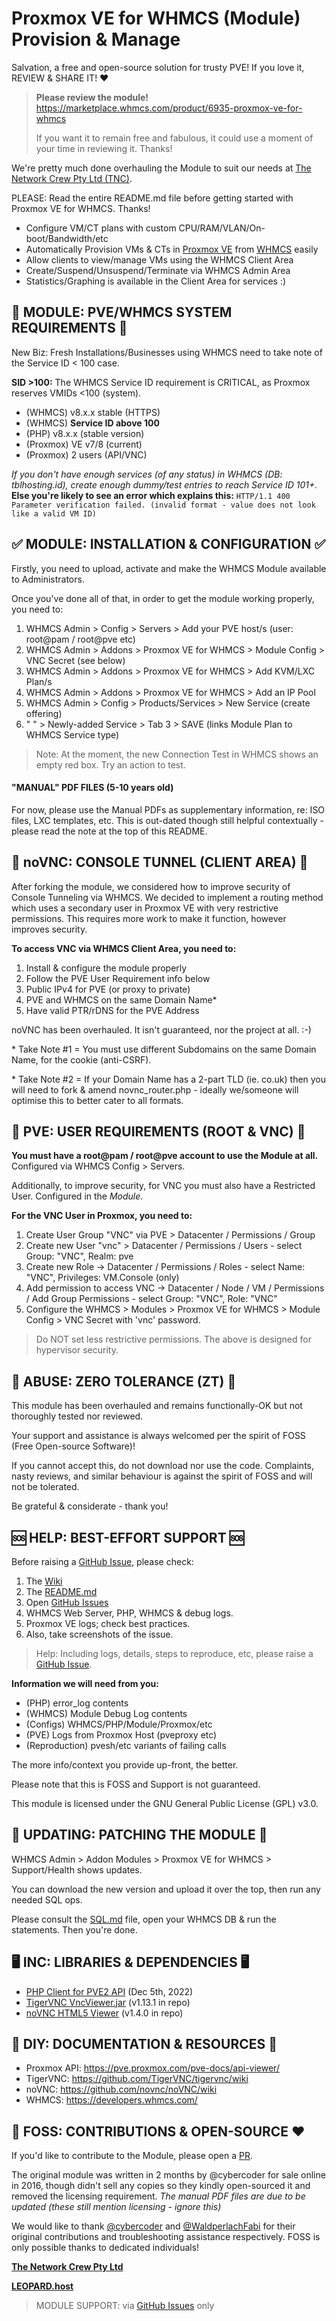 # Proxmox VE for WHMCS (Module) Provision & Manage

Salvation, a free and open-source solution for trusty PVE! If you love it, REVIEW & SHARE IT! ❤️

> **Please review the module!** https://marketplace.whmcs.com/product/6935-proxmox-ve-for-whmcs
> 
> If you want it to remain free and fabulous, it could use a moment of your time in reviewing it. Thanks!

We're pretty much done overhauling the Module to suit our needs at [The Network Crew Pty Ltd (TNC)](https://thenetworkcrew.com.au).

PLEASE: Read the entire README.md file before getting started with Proxmox VE for WHMCS. Thanks!

- Configure VM/CT plans with custom CPU/RAM/VLAN/On-boot/Bandwidth/etc
- Automatically Provision VMs & CTs in [Proxmox VE](https://proxmox.com/en/proxmox-ve/features) from [WHMCS](https://www.whmcs.com/tour/) easily
- Allow clients to view/manage VMs using the WHMCS Client Area
- Create/Suspend/Unsuspend/Terminate via WHMCS Admin Area
- Statistics/Graphing is available in the Client Area for services :)

## 🎯 MODULE: PVE/WHMCS SYSTEM REQUIREMENTS 🎯

New Biz: Fresh Installations/Businesses using WHMCS need to take note of the Service ID < 100 case.

**SID >100:** The WHMCS Service ID requirement is CRITICAL, as Proxmox reserves VMIDs <100 (system). 

- (WHMCS) v8.x.x stable (HTTPS)
- (WHMCS) **Service ID above 100**
- (PHP) v8.x.x (stable version)
- (Proxmox) VE v7/8 (current)
- (Proxmox) 2 users (API/VNC)

_If you don't have enough services (of any status) in WHMCS (DB: tblhosting.id), create enough dummy/test entries to reach Service ID 101+._ **Else you're likely to see an error which explains this:** `HTTP/1.1 400 Parameter verification failed. (invalid format - value does not look like a valid VM ID)`

## ✅ MODULE: INSTALLATION & CONFIGURATION ✅

Firstly, you need to upload, activate and make the WHMCS Module available to Administrators.

Once you've done all of that, in order to get the module working properly, you need to:

1. WHMCS Admin > Config > Servers > Add your PVE host/s (user: root@pam / root@pve etc)
2. WHMCS Admin > Addons > Proxmox VE for WHMCS > Module Config > VNC Secret (see below)
3. WHMCS Admin > Addons > Proxmox VE for WHMCS > Add KVM/LXC Plan/s
4. WHMCS Admin > Addons > Proxmox VE for WHMCS > Add an IP Pool
5. WHMCS Admin > Config > Products/Services > New Service (create offering)
6. " " > Newly-added Service > Tab 3 > SAVE (links Module Plan to WHMCS Service type)

> Note: At the moment, the new Connection Test in WHMCS shows an empty red box. Try an action to test.

#### "MANUAL" PDF FILES (5-10 years old)

For now, please use the Manual PDFs as supplementary information, re: ISO files, LXC templates, etc. This is out-dated though still helpful contextually - please read the note at the top of this README.

## 🥽 noVNC: CONSOLE TUNNEL (CLIENT AREA) 🥽

After forking the module, we considered how to improve security of Console Tunneling via WHMCS. We decided to implement a routing method which uses a secondary user in Proxmox VE with very restrictive permissions. This requires more work to make it function, however improves security.

**To access VNC via WHMCS Client Area, you need to:**

1. Install & configure the module properly
2. Follow the PVE User Requirement info below
3. Public IPv4 for PVE (or proxy to private)
4. PVE and WHMCS on the same Domain Name*
5. Have valid PTR/rDNS for the PVE Address

noVNC has been overhauled. It isn't guaranteed, nor the project at all. :-)

\* Take Note #1 = You must use different Subdomains on the same Domain Name, for the cookie (anti-CSRF).

\* Take Note #2 = If your Domain Name has a 2-part TLD (ie. co.uk) then you will need to fork & amend novnc_router.php - ideally we/someone will optimise this to better cater to all formats.

## 👥 PVE: USER REQUIREMENTS (ROOT & VNC) 👥

**You must have a root@pam / root@pve account to use the Module at all.** Configured via WHMCS Config > Servers.

Additionally, to improve security, for VNC you must also have a Restricted User. Configured in the _Module_.

**For the VNC User in Proxmox, you need to:**

1. Create User Group "VNC" via PVE > Datacenter / Permissions / Group
2. Create new User "vnc" > Datacenter / Permissions / Users - select Group: "VNC", Realm: pve
3. Create new Role -> Datacenter / Permissions / Roles - select Name: "VNC", Privileges: VM.Console (only)
4. Add permission to access VNC -> Datacenter / Node / VM / Permissions / Add Group Permissions - select Group: "VNC", Role: "VNC"
5. Configure the WHMCS > Modules > Proxmox VE for WHMCS > Module Config > VNC Secret with 'vnc' password.

> Do NOT set less restrictive permissions. The above is designed for hypervisor security.

## 🤬 ABUSE: ZERO TOLERANCE (ZT) 🤬

This module has been overhauled and remains functionally-OK but not thoroughly tested nor reviewed.

Your support and assistance is always welcomed per the spirit of FOSS (Free Open-source Software)!

If you cannot accept this, do not download nor use the code. Complaints, nasty reviews, and similar behaviour is against the spirit of FOSS and will not be tolerated. 

Be grateful & considerate - thank you!

## 🆘 HELP: BEST-EFFORT SUPPORT 🆘

Before raising a [GitHub Issue](https://github.com/The-Network-Crew/Proxmox-VE-for-WHMCS/issues), please check:

1. The [Wiki](https://github.com/The-Network-Crew/Proxmox-VE-for-WHMCS/wiki)
2. The [README.md](https://github.com/The-Network-Crew/Proxmox-VE-for-WHMCS/tree/master)
3. Open [GitHub Issues](https://github.com/The-Network-Crew/Proxmox-VE-for-WHMCS/issues)
4. WHMCS Web Server, PHP, WHMCS & debug logs.
5. Proxmox VE logs; check best practices.
6. Also, take screenshots of the issue.

> Help: Including logs, details, steps to reproduce, etc, please raise a [GitHub Issue](https://github.com/The-Network-Crew/Proxmox-VE-for-WHMCS/issues).

**Information we will need from you:**

- (PHP) error_log contents
- (WHMCS) Module Debug Log contents
- (Configs) WHMCS/PHP/Module/Proxmox/etc
- (PVE) Logs from Proxmox Host (pveproxy etc)
- (Reproduction) pvesh/etc variants of failing calls

The more info/context you provide up-front, the better.

Please note that this is FOSS and Support is not guaranteed.

This module is licensed under the GNU General Public License (GPL) v3.0.

## 🔄 UPDATING: PATCHING THE MODULE 🔄

WHMCS Admin > Addon Modules > Proxmox VE for WHMCS > Support/Health shows updates.

You can download the new version and upload it over the top, then run any needed SQL ops.

Please consult the [SQL.md](https://github.com/The-Network-Crew/Proxmox-VE-for-WHMCS/blob/master/SQL.md) file, open your WHMCS DB & run the statements. Then you're done.

## 🖥️ INC: LIBRARIES & DEPENDENCIES 🖥️

- [PHP Client for PVE2 API](https://github.com/CpuID/pve2-api-php-client) (Dec 5th, 2022)
- [TigerVNC VncViewer.jar](https://sourceforge.net/projects/tigervnc/files/stable/) (v1.13.1 in repo)
- [noVNC HTML5 Viewer](https://github.com/novnc/noVNC) (v1.4.0 in repo)

## 📄 DIY: DOCUMENTATION & RESOURCES 📄

- Proxmox API: https://pve.proxmox.com/pve-docs/api-viewer/
- TigerVNC: https://github.com/TigerVNC/tigervnc/wiki
- noVNC: https://github.com/novnc/noVNC/wiki
- WHMCS: https://developers.whmcs.com/

## 🎉 FOSS: CONTRIBUTIONS & OPEN-SOURCE ❤️

If you'd like to contribute to the Module, please open a [PR](https://github.com/The-Network-Crew/Proxmox-VE-for-WHMCS/pulls).

The original module was written in 2 months by @cybercoder for sale online in 2016, though didn't sell any copies so they kindly open-sourced it and removed the licensing requirement. _The manual PDF files are due to be updated (these still mention licensing - ignore this)_

We would like to thank [@cybercoder](https://github.com/cybercoder/) and [@WaldperlachFabi](https://github.com/WaldperlachFabi) for their original contributions and troubleshooting assistance respectively. FOSS is only possible thanks to dedicated individuals!

**[The Network Crew Pty Ltd](https://thenetworkcrew.com.au)**

**[LEOPARD.host](https://leopard.host)**

> MODULE SUPPORT: via [GitHub Issues](https://github.com/The-Network-Crew/Proxmox-VE-for-WHMCS/issues) only

